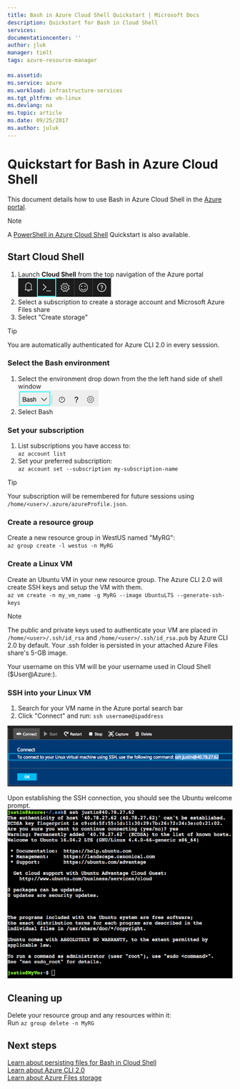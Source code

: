 ```yaml
---
title: Bash in Azure Cloud Shell Quickstart | Microsoft Docs
description: Quickstart for Bash in Cloud Shell
services: 
documentationcenter: ''
author: jluk
manager: timlt
tags: azure-resource-manager
 
ms.assetid: 
ms.service: azure
ms.workload: infrastructure-services
ms.tgt_pltfrm: vm-linux
ms.devlang: na
ms.topic: article
ms.date: 09/25/2017
ms.author: juluk
---
```


# Quickstart for Bash in Azure Cloud Shell

This document details how to use Bash in Azure Cloud Shell in the [Azure portal](https://ms.portal.azure.com/).

> [!NOTE]
> A [PowerShell in Azure Cloud Shell](quickstart-powershell.md) Quickstart is also available.

## Start Cloud Shell
1. Launch **Cloud Shell** from the top navigation of the Azure portal <br>
![](media/quickstart/shell-icon.png)
2. Select a subscription to create a storage account and Microsoft Azure Files share
3. Select "Create storage"

> [!TIP]
> You are automatically authenticated for Azure CLI 2.0 in every sesssion.

### Select the Bash environment
1. Select the environment drop down from the the left hand side of shell window <br>
![](media/quickstart/env-selector.png)
2. Select Bash

### Set your subscription
1. List subscriptions you have access to: <br>
`az account list`
2. Set your preferred subscription: <br>
`az account set --subscription my-subscription-name`

> [!TIP]
> Your subscription will be remembered for future sessions using `/home/<user>/.azure/azureProfile.json`.

### Create a resource group
Create a new resource group in WestUS named "MyRG": <br>
`az group create -l westus -n MyRG` <br>

### Create a Linux VM
Create an Ubuntu VM in your new resource group. The Azure CLI 2.0 will create SSH keys and setup the VM with them. <br>
`az vm create -n my_vm_name -g MyRG --image UbuntuLTS --generate-ssh-keys`

> [!NOTE]
> The public and private keys used to authenticate your VM are placed in `/home/<user>/.ssh/id_rsa` and `/home/<user>/.ssh/id_rsa.pub` by Azure CLI 2.0 by default. Your .ssh folder is persisted in your attached Azure Files share's 5-GB image.

Your username on this VM will be your username used in Cloud Shell ($User@Azure:).

### SSH into your Linux VM
1. Search for your VM name in the Azure portal search bar
2. Click "Connect" and run: `ssh username@ipaddress`

![](media/quickstart/sshcmd-copy.png)

Upon establishing the SSH connection, you should see the Ubuntu welcome prompt. <br>
![](media/quickstart/ubuntu-welcome.png)

## Cleaning up 
Delete your resource group and any resources within it: <br>
Run `az group delete -n MyRG`

## Next steps
[Learn about persisting files for Bash in Cloud Shell](persisting-shell-storage.md) <br>
[Learn about Azure CLI 2.0](https://docs.microsoft.com/cli/azure/) <br>
[Learn about Azure Files storage](../storage/files/storage-files-introduction.md) <br>
